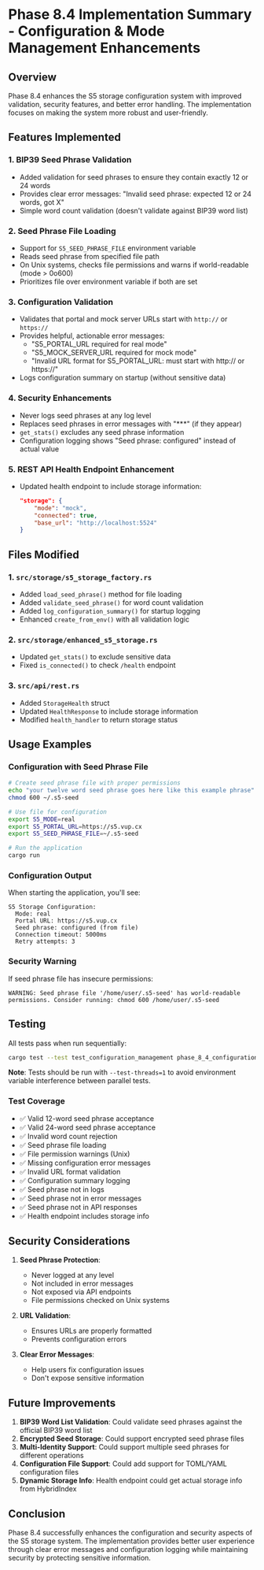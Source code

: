 # Phase 8.4 Implementation Summary - Configuration & Mode Management Enhancements

## Overview
Phase 8.4 enhances the S5 storage configuration system with improved validation, security features, and better error handling. The implementation focuses on making the system more robust and user-friendly.

## Features Implemented

### 1. BIP39 Seed Phrase Validation
- Added validation for seed phrases to ensure they contain exactly 12 or 24 words
- Provides clear error messages: "Invalid seed phrase: expected 12 or 24 words, got X"
- Simple word count validation (doesn't validate against BIP39 word list)

### 2. Seed Phrase File Loading
- Support for `S5_SEED_PHRASE_FILE` environment variable
- Reads seed phrase from specified file path
- On Unix systems, checks file permissions and warns if world-readable (mode > 0o600)
- Prioritizes file over environment variable if both are set

### 3. Configuration Validation
- Validates that portal and mock server URLs start with `http://` or `https://`
- Provides helpful, actionable error messages:
  - "S5_PORTAL_URL required for real mode"
  - "S5_MOCK_SERVER_URL required for mock mode"
  - "Invalid URL format for S5_PORTAL_URL: must start with http:// or https://"
- Logs configuration summary on startup (without sensitive data)

### 4. Security Enhancements
- Never logs seed phrases at any log level
- Replaces seed phrases in error messages with "***" (if they appear)
- `get_stats()` excludes any seed phrase information
- Configuration logging shows "Seed phrase: configured" instead of actual value

### 5. REST API Health Endpoint Enhancement
- Updated health endpoint to include storage information:
  ```json
  "storage": {
      "mode": "mock",
      "connected": true,
      "base_url": "http://localhost:5524"
  }
  ```

## Files Modified

### 1. `src/storage/s5_storage_factory.rs`
- Added `load_seed_phrase()` method for file loading
- Added `validate_seed_phrase()` for word count validation
- Added `log_configuration_summary()` for startup logging
- Enhanced `create_from_env()` with all validation logic

### 2. `src/storage/enhanced_s5_storage.rs`
- Updated `get_stats()` to exclude sensitive data
- Fixed `is_connected()` to check `/health` endpoint

### 3. `src/api/rest.rs`
- Added `StorageHealth` struct
- Updated `HealthResponse` to include storage information
- Modified `health_handler` to return storage status

## Usage Examples

### Configuration with Seed Phrase File
```bash
# Create seed phrase file with proper permissions
echo "your twelve word seed phrase goes here like this example phrase" > ~/.s5-seed
chmod 600 ~/.s5-seed

# Use file for configuration
export S5_MODE=real
export S5_PORTAL_URL=https://s5.vup.cx
export S5_SEED_PHRASE_FILE=~/.s5-seed

# Run the application
cargo run
```

### Configuration Output
When starting the application, you'll see:
```
S5 Storage Configuration:
  Mode: real
  Portal URL: https://s5.vup.cx
  Seed phrase: configured (from file)
  Connection timeout: 5000ms
  Retry attempts: 3
```

### Security Warning
If seed phrase file has insecure permissions:
```
WARNING: Seed phrase file '/home/user/.s5-seed' has world-readable permissions. Consider running: chmod 600 /home/user/.s5-seed
```

## Testing

All tests pass when run sequentially:
```bash
cargo test --test test_configuration_management phase_8_4_configuration_management -- --test-threads=1
```

**Note**: Tests should be run with `--test-threads=1` to avoid environment variable interference between parallel tests.

### Test Coverage
- ✅ Valid 12-word seed phrase acceptance
- ✅ Valid 24-word seed phrase acceptance
- ✅ Invalid word count rejection
- ✅ Seed phrase file loading
- ✅ File permission warnings (Unix)
- ✅ Missing configuration error messages
- ✅ Invalid URL format validation
- ✅ Configuration summary logging
- ✅ Seed phrase not in logs
- ✅ Seed phrase not in error messages
- ✅ Seed phrase not in API responses
- ✅ Health endpoint includes storage info

## Security Considerations

1. **Seed Phrase Protection**:
   - Never logged at any level
   - Not included in error messages
   - Not exposed via API endpoints
   - File permissions checked on Unix systems

2. **URL Validation**:
   - Ensures URLs are properly formatted
   - Prevents configuration errors

3. **Clear Error Messages**:
   - Help users fix configuration issues
   - Don't expose sensitive information

## Future Improvements

1. **BIP39 Word List Validation**: Could validate seed phrases against the official BIP39 word list
2. **Encrypted Seed Storage**: Could support encrypted seed phrase files
3. **Multi-Identity Support**: Could support multiple seed phrases for different operations
4. **Configuration File Support**: Could add support for TOML/YAML configuration files
5. **Dynamic Storage Info**: Health endpoint could get actual storage info from HybridIndex

## Conclusion

Phase 8.4 successfully enhances the configuration and security aspects of the S5 storage system. The implementation provides better user experience through clear error messages and configuration logging while maintaining security by protecting sensitive information.